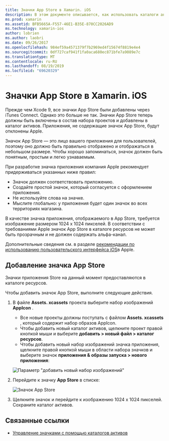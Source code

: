 ```yaml
---
title: Значки App Store в Xamarin. iOS
description: В этом документе описывается, как использовать каталоги активов для управления значком App Store в приложении Xamarin. iOS. Ранее значки App Store были обрабатываются с помощью iTunes Connect.
ms.prod: xamarin
ms.assetid: BFB5665A-F557-46E1-B35E-870CC2026AD9
ms.technology: xamarin-ios
author: lobrien
ms.author: laobri
ms.date: 09/26/2017
ms.openlocfilehash: 984ef59a4571379f7b2969ed4f15674f8819e4e4
ms.sourcegitcommit: 0df727caf941f1fa0aca680ec871bfe7a9089e7c
ms.translationtype: MT
ms.contentlocale: ru-RU
ms.lasthandoff: 08/19/2019
ms.locfileid: "69620329"
---
```

# <a name="app-store-icons-in-xamarinios"></a>Значки App Store в Xamarin. iOS

Прежде чем Xcode 9, все значки App Store были добавлены через iTunes Connect. Однако это больше не так. Значки App Store теперь должны быть включены в состав набора проектов и добавлены в каталог активов. Приложения, не содержащие значок App Store, будут отклонены Apple.

Значок App Store — это лицо вашего приложения для пользователей, поэтому оно должно быть правильно отображено и отображаться в небольшом размере. Чтобы хорошо запоминаться, значок должен быть понятным, простым и легко узнаваемым.

При разработке значка приложения компания Apple рекомендует придерживаться указанных ниже правил:

- Значок должен соответствовать приложению.
- Создайте простой значок, который согласуется с оформлением приложения.
- Не используйте слова на значке.
- Мыслите глобально: у приложения будет один значок во всех территориях магазина.

В качестве значка приложения, отображаемого в App Store, требуется изображение размером 1024 x 1024 пикселей.  В соответствии с требованиями Apple значок App Store в каталоге ресурсов не может быть прозрачным и не должен содержать альфа-канал.

Дополнительные сведения см. в разделе [рекомендации по использованию пользовательского интерфейса iOS](https://developer.apple.com/ios/human-interface-guidelines/icons-and-images/image-size-and-resolution/)в Apple.

## <a name="adding-an-app-store-icon"></a>Добавление значка App Store

Значки приложения Store на данный момент предоставляются в каталоге ресурсов. 

Чтобы добавить значок App Store, выполните следующие действия.

1. В файле **Assets. xcassets** проекта выберите набор изображений **AppIcon** . 
    - Все новые проекты должны поступать с файлом **Assets. xcassets** , который содержит набор образов AppIcon.
    - Чтобы добавить новый каталог активов, щелкните проект правой кнопкой мыши и выберите **добавить > новый файл > каталог ресурсов**.
    - Чтобы добавить новый набор изображений значка приложения, щелкните правой кнопкой мыши в области набора значков и выберите значок **приложения & образы запуска > нового приложения**:

    ![Параметр "добавить новый набор изображений"](app-store-icon-images/image1.png)

2. Перейдите к значку **App Store** в списке:

    ![Значок App Store](app-store-icon-images/image2.png)

3. Щелкните значок и перейдите к изображению 1024 x 1024 пикселей. Сохраните каталог активов.




## <a name="related-links"></a>Связанные ссылки

- [Управление значками с помощью каталогов активов](~/ios/app-fundamentals/images-icons/app-icons.md#managing)
